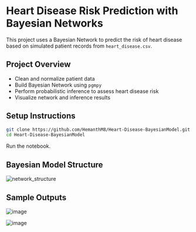 # Heart Disease Risk Prediction with Bayesian Networks

This project uses a Bayesian Network to predict the risk of heart disease based on simulated patient records from `heart_disease.csv`.

## Project Overview

- Clean and normalize patient data
- Build Bayesian Network using `pgmpy`
- Perform probabilistic inference to assess heart disease risk
- Visualize network and inference results

## Setup Instructions

```bash
git clone https://github.com/HemanthM8/Heart-Disease-BayesianModel.git
cd Heart-Disease-BayesianModel
```
Run the notebook.

## Bayesian Model Structure
![network_structure](https://github.com/user-attachments/assets/46a18864-b5dd-4d7f-9c50-6e1ca7fb547c)

## Sample Outputs

![image](https://github.com/user-attachments/assets/b6bcb7ab-a1a0-4745-8c5d-3d343285d5bb)

![image](https://github.com/user-attachments/assets/b0743e8c-ba8d-4e48-baf0-8b7b5f77a50d)


